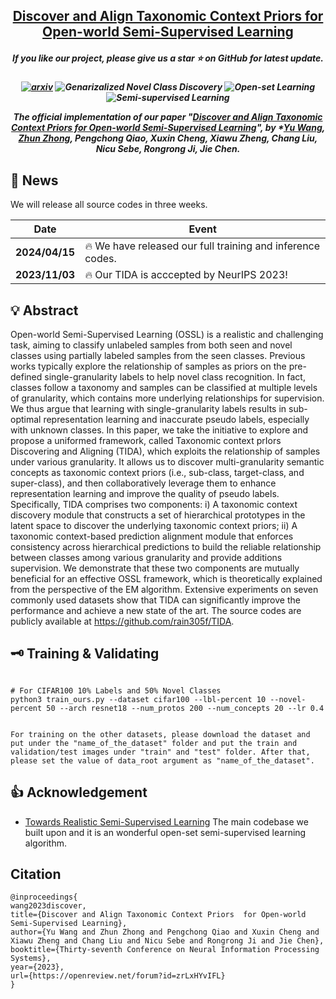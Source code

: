 <h2 align="center"> <a href="https://openreview.net/forum?id=zrLxHYvIFL">Discover and Align Taxonomic Context Priors for Open-world Semi-Supervised Learning</a></h2>
<h5 align="center"> If you like our project, please give us a star ⭐ on GitHub for latest update.  </h2>
<h5 align="center">

[![arxiv](https://img.shields.io/badge/Arxiv-2403.09513-red)](https://openreview.net/forum?id=zrLxHYvIFL)
![Genarizalized Novel Class Discovery](https://img.shields.io/badge/Generalized-NovelClassDiscovery-yellow.svg?style=plastic)
![Open-set Learning](https://img.shields.io/badge/Openset-Learning-orange.svg?style=plastic)
![Semi-supervised Learning](https://img.shields.io/badge/Semi-supervised-Learning.svg?style=plastic)

 The official implementation of our paper "[Discover and Align Taxonomic Context Priors for Open-world Semi-Supervised Learning](https://openreview.net/forum?id=zrLxHYvIFL)", by *[Yu Wang](https://rain305f.github.io/), [Zhun Zhong](https://zhunzhong.site/), Pengchong Qiao, Xuxin Cheng, Xiawu Zheng, Chang Liu, Nicu Sebe, Rongrong Ji, Jie Chen.



## 📰 News
 We will release all source codes in three weeks.

| Date       | Event    |
|------------|----------|
| **2024/04/15** | 🔥 We have released our full training and inference codes.|
| **2023/11/03** | 🔥 Our TIDA is acccepted by NeurIPS 2023! |



## 💡 Abstract
Open-world Semi-Supervised Learning (OSSL) is a realistic and challenging task, aiming to classify unlabeled samples from both seen and novel classes using partially labeled samples from the seen classes. Previous works typically explore the relationship of samples as priors on the pre-defined single-granularity labels to help novel class recognition. In fact, classes follow a taxonomy and samples can be classified at multiple levels of granularity, which contains more underlying relationships for supervision. We thus argue that learning with single-granularity labels results in sub-optimal representation learning and inaccurate pseudo labels, especially with unknown classes. In this paper, we take the initiative to explore and propose a uniformed framework, called Taxonomic context prIors Discovering and Aligning (TIDA), which exploits the relationship of samples under various granularity. It allows us to discover multi-granularity semantic concepts as taxonomic context priors (i.e., sub-class, target-class, and super-class), and then collaboratively leverage them to enhance representation learning and improve the quality of pseudo labels. Specifically, TIDA comprises two components: i) A taxonomic context discovery module that constructs a set of hierarchical prototypes in the latent space to discover the underlying taxonomic context priors; ii) A taxonomic context-based prediction alignment module that enforces consistency across hierarchical predictions to build the reliable relationship between classes among various granularity and provide additions supervision. We demonstrate that these two components are mutually beneficial for an effective OSSL framework, which is theoretically explained from the perspective of the EM algorithm. Extensive experiments on seven commonly used datasets show that TIDA can significantly improve the performance and achieve a new state of the art. The source codes are publicly available at https://github.com/rain305f/TIDA.



##  🗝️ Training & Validating
```shell

# For CIFAR100 10% Labels and 50% Novel Classes 
python3 train_ours.py --dataset cifar100 --lbl-percent 10 --novel-percent 50 --arch resnet18 --num_protos 200 --num_concepts 20 --lr 0.4


For training on the other datasets, please download the dataset and put under the "name_of_the_dataset" folder and put the train and validation/test images under "train" and "test" folder. After that, please set the value of data_root argument as "name_of_the_dataset".

```

## 👍 Acknowledgement
* [Towards Realistic Semi-Supervised Learning](https://github.com/nayeemrizve/TRSSL) The main codebase we built upon and it is an wonderful open-set semi-supervised learning algorithm.



## Citation
```
@inproceedings{
wang2023discover,
title={Discover and Align Taxonomic Context Priors  for Open-world Semi-Supervised Learning},
author={Yu Wang and Zhun Zhong and Pengchong Qiao and Xuxin Cheng and Xiawu Zheng and Chang Liu and Nicu Sebe and Rongrong Ji and Jie Chen},
booktitle={Thirty-seventh Conference on Neural Information Processing Systems},
year={2023},
url={https://openreview.net/forum?id=zrLxHYvIFL}
}
```
